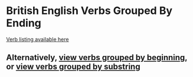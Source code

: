 # British English Verbs Grouped By Ending

[Verb listing available here](https://verbs-ending-with.github.io)

## Alternatively, [view verbs grouped by beginning](https://github.com/verbs-beginning-with), or  [view verbs grouped by substring](https://github.com/verbs-containing)
